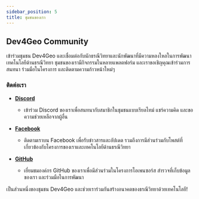 ```yaml
---
sidebar_position: 5
title: ชุมชนของเรา
---
```


## Dev4Geo Community

เข้าร่วมชุมชน Dev4Geo และเชื่อมต่อกับนักธรณีวิทยาและนักพัฒนาที่มีความหลงใหลในการพัฒนาเทคโนโลยีด้านธรณีวิทยา ชุมชนของเรามีกิจกรรมในหลายแพลตฟอร์ม และเราขอเชิญคุณเข้าร่วมการสนทนา ร่วมมือในโครงการ และติดตามความก้าวหน้าใหม่ๆ

### ติดต่อเรา

- **[Discord](https://discord.gg/tmnGnKsV)**
  - เข้าร่วม Discord ของเราเพื่อสนทนากับสมาชิกในชุมชนแบบเรียลไทม์ แชร์ความคิด และขอความช่วยเหลือจากผู้อื่น

- **[Facebook](https://www.facebook.com/dev4geo)**
  - ติดตามเราบน Facebook เพื่อรับข่าวสารและอัปเดต รวมถึงการมีส่วนร่วมกับโพสต์ที่เกี่ยวข้องกับโครงการของเราและเทคโนโลยีด้านธรณีวิทยา

- **[GitHub](https://github.com/Dev4Geo/)**
  - เยี่ยมชมองค์กร GitHub ของเราเพื่อมีส่วนร่วมในโครงการโอเพนซอร์ส สำรวจที่เก็บข้อมูลของเรา และร่วมมือในการพัฒนา

เป็นส่วนหนึ่งของชุมชน Dev4Geo และช่วยเราร่วมกันสร้างอนาคตของธรณีวิทยาด้วยเทคโนโลยี!
